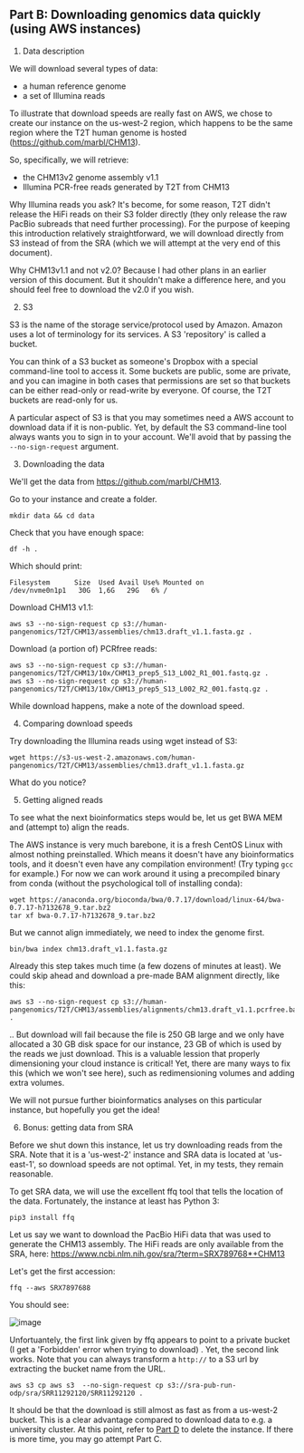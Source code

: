 ## Part B: Downloading genomics data quickly (using AWS instances)

1. Data description

We will download several types of data:
- a human reference genome
- a set of Illumina reads

To illustrate that download speeds are really fast on AWS, we chose to create our instance on the us-west-2 region, which happens to be the same region where the T2T human genome is hosted (https://github.com/marbl/CHM13).

So, specifically, we will retrieve:
- the CHM13v2 genome assembly v1.1
- Illumina PCR-free reads generated by T2T from CHM13

Why Illumina reads you ask? It's become, for some reason, T2T didn't release the HiFi reads on their S3 folder directly (they only release the raw PacBio subreads that need further processing). For the purpose of keeping this introduction relatively straightforward, we will download directly from S3 instead of from the SRA (which we will attempt at the very end of this document).

Why CHM13v1.1 and not v2.0? Because I had other plans in an earlier version of this document. But it shouldn't make a difference here, and you should feel free to download the v2.0 if you wish.

2. S3

S3 is the name of the storage service/protocol used by Amazon. Amazon uses a lot of terminology for its services. A S3 'repository' is called a bucket. 

You can think of a S3 bucket as someone's Dropbox with a special command-line tool to access it. Some buckets are public, some are private, and you can imagine in both cases that permissions are set so that buckets can be either read-only or read-write by everyone. Of course, the T2T buckets are read-only for us. 

A particular aspect of S3 is that you may sometimes need a AWS account to download data if it is non-public. Yet, by default the S3 command-line tool always wants you to sign in to your account. We'll avoid that by passing the ```--no-sign-request``` argument.

3. Downloading the data

We'll get the data from https://github.com/marbl/CHM13.

Go to your instance and create a folder.

    mkdir data && cd data

Check that you have enough space:

    df -h .
    
Which should print:

    Filesystem      Size  Used Avail Use% Mounted on
    /dev/nvme0n1p1   30G  1,6G   29G   6% /

Download CHM13 v1.1:

    aws s3 --no-sign-request cp s3://human-pangenomics/T2T/CHM13/assemblies/chm13.draft_v1.1.fasta.gz .

Download (a portion of) PCRfree reads:

    aws s3 --no-sign-request cp s3://human-pangenomics/T2T/CHM13/10x/CHM13_prep5_S13_L002_R1_001.fastq.gz .
    aws s3 --no-sign-request cp s3://human-pangenomics/T2T/CHM13/10x/CHM13_prep5_S13_L002_R2_001.fastq.gz .

While download happens, make a note of the download speed.

4. Comparing download speeds

Try downloading the Illumina reads using wget instead of S3:

    wget https://s3-us-west-2.amazonaws.com/human-pangenomics/T2T/CHM13/assemblies/chm13.draft_v1.1.fasta.gz
    
What do you notice?

5. Getting aligned reads

To see what the next bioinformatics steps would be, let us get BWA MEM and (attempt to) align the reads. 

The AWS instance is very much barebone, it is a fresh CentOS Linux with almost nothing preinstalled. Which means it doesn't have any bioinformatics tools, and it doesn't even have any compilation environment! (Try typing ```gcc``` for example.) For now we can work around it using a precompiled binary from conda (without the psychological toll of installing conda):

    wget https://anaconda.org/bioconda/bwa/0.7.17/download/linux-64/bwa-0.7.17-h7132678_9.tar.bz2
    tar xf bwa-0.7.17-h7132678_9.tar.bz2
    
But we cannot align immediately, we need to index the genome first.

    bin/bwa index chm13.draft_v1.1.fasta.gz
    
Already this step takes much time (a few dozens of minutes at least). We could skip ahead and download a pre-made BAM alignment directly, like this:

    aws s3 --no-sign-request cp s3://human-pangenomics/T2T/CHM13/assemblies/alignments/chm13.draft_v1.1.pcrfree.bam .

.. But download will fail because the file is 250 GB large and we only have allocated a 30 GB disk space for our instance, 23 GB of which is used by the reads we just download. This is a valuable lession that properly dimensioning your cloud instance is critical! Yet, there are many ways to fix this (which we won't see here), such as redimensioning volumes and adding extra volumes.

We will not pursue further bioinformatics analyses on this particular instance, but hopefully you get the idea!

6. Bonus: getting data from SRA

Before we shut down this instance, let us try downloading reads from the SRA. Note that it is a 'us-west-2' instance and SRA data is located at 'us-east-1', so download speeds are not optimal. Yet, in my tests, they remain reasonable.

To get SRA data, we will use the excellent ffq tool that tells the location of the data. Fortunately, the instance at least has Python 3:

    pip3 install ffq
   
Let us say we want to download the PacBio HiFi data that was used to generate the CHM13 assembly. The HiFi reads are only available from the SRA, here: https://www.ncbi.nlm.nih.gov/sra/?term=SRX789768*+CHM13

Let's get the first accession:

    ffq --aws SRX7897688
   
You should see:

![image](https://user-images.githubusercontent.com/1218301/188704932-da88929f-d672-424a-a064-d76ba2e28a2b.png)


Unfortuantely, the first link given by ffq appears to point to a private bucket (I get a 'Forbidden' error when trying to download) . Yet, the second link works. Note that you can always transform a ```http://``` to a S3 url by extracting the bucket name from the URL.

    aws s3 cp aws s3  --no-sign-request cp s3://sra-pub-run-odp/sra/SRR11292120/SRR11292120 .

It should be that the download is still almost as fast as from a us-west-2 bucket. This is a clear advantage compared to download data to e.g. a university cluster. At this point, refer to [Part D](https://github.com/rchikhi/2022-pangenome-aws/blob/main/PartD.md) to delete the instance. If there is more time, you may go attempt Part C.
